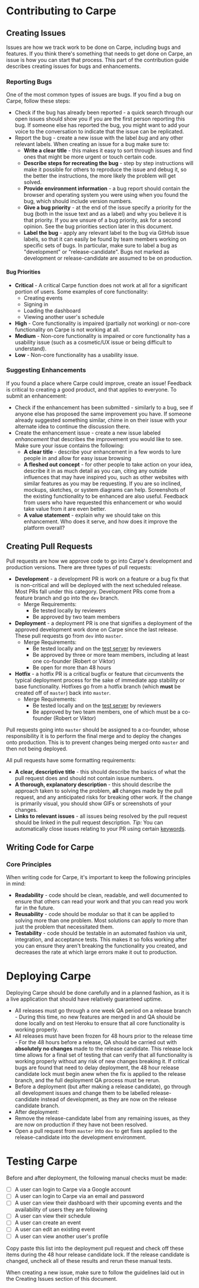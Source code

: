 # Contributing to Carpe

## Creating Issues

Issues are how we track work to be done on Carpe, including bugs and features.
If you think there's something that needs to get done on Carpe, an issue is how you can start that process.
This part of the contribution guide describes creating issues for bugs and enhancements.

### Reporting Bugs
One of the most common types of issues are bugs. If you find a bug on Carpe, follow these steps:

- Check if the bug has already been reported - a quick search through our open issues should show you if
you are the first person reporting this bug. If someone else has reported the bug, you might want to add
your voice to the conversation to indicate that the issue can be replicated.
- Report the bug - create a new issue with the label *bug* and any other relevant labels. When creating
an issue for a bug make sure to:
	- **Write a clear title** - this makes it easy to sort through issues and find ones that might be more urgent
	or touch certain code.
	- **Describe steps for recreating the bug** - step by step instructions will make it possible for others to
	reproduce the issue and debug it, so the better the instructions, the more likely the problem will get
	solved.
	- **Provide environment information** - a bug report should contain the browser and operating system you were using
	when you found the bug, which should include version numbers.
	- **Give a bug priority** - at the end of the issue specify a priority for the bug (both in the issue text and as a label) and why you believe it is that
	priority. If you are unsure of a bug priority, ask for a second opinion. See the bug priorities section later in this document.
	- **Label the bug** - apply any relevant label to the bug via GitHub issue labels, so that it can easily be found by
	team members working on specific sets of bugs. In particular, make sure to label a bug as "development" or "release-candidate". Bugs not marked as development or release-candidate are assumed to be on production.

#### Bug Priorities

- **Critical** - A critical Carpe function does not work at all for a significant portion of users. Some examples of core functionality:
	- Creating events
	- Signing in
	- Loading the dashboard
	- Viewing another user's schedule
- **High** - Core functionality is impaired (partially not working) or non-core functionality on Carpe is not working at all.
- **Medium** - Non-core functionality is impaired or core functionality has a usability issue (such as a cosmetic/UX issue or being difficult to understand).
- **Low** - Non-core functionality has a usability issue.

### Suggesting Enhancements
If you found a place where Carpe could improve, create an issue! Feedback is critical to creating a good product,
and that applies to everyone. To submit an enhancement:

- Check if the enhancement has been submitted - similarly to a bug, see if anyone else has proposed the same
improvement you have. If someone already suggested something similar, chime in on their issue with your alternate
idea to continue the discussion there.
- Create the enhancement issue - create a new issue labeled *enhancement* that describes the improvement you
would like to see. Make sure your issue contains the following:
	 - **A clear title** - describe your enhancement in a few words to lure people in and allow for easy issue browsing
	 - **A fleshed out concept** - for other people to take action on your idea, describe it in as much detail as you
	can, citing any outside influences that may have inspired you, such as other websites with similar features as
	you may be requesting. If you are so inclined, mockups, sketches, or system diagrams can help. Screenshots of the
	existing functionality to be enhanced are also useful. Feedback from users who have requested this enhancement
	or who would take value from it are even better.
	- **A value statement** - explain why we should take on this enhancement. Who does it serve, and how does it
	improve the platform overall?

## Creating Pull Requests

Pull requests are how we approve code to go into Carpe's development and production versions. There are three
types of pull requests:

- **Development** - a development PR is work on a feature or a bug fix that is non-critical and will be
deployed with the next scheduled release. Most PRs fall under this category. Development PRs come from a
feature branch and go into the `dev` branch.
	- Merge Requirements:
		- Be tested locally by reviewers
		- Be approved by two team members
- **Deployment** - a deployment PR is one that signifies a deployment of the approved development work done on
Carpe since the last release. These pull requests go from `dev` into `master`.
	- Merge Requirements:
		- Be tested locally and on the [test server](https://carpe-test.herokuapp.com/) by reviewers
		- Be approved by three or more team members, including at least one co-founder (Robert or Viktor)
		- Be open for more than 48 hours
- **Hotfix** - a hotfix PR is a critical bugfix or feature that circumvents the typical deployment process for
the sake of immediate app stability or base functionality. Hotfixes go from a hotfix branch (which **must** be created off of `master`) back
into `master`.
	- Merge Requirements:
		- Be tested locally and on the [test server](https://carpe-test.herokuapp.com/) by reviewers
		- Be approved by two team members, one of which must be a co-founder (Robert or Viktor)

Pull requests going into `master` should be assigned to a co-founder, whose responsibility it is to perform the
final merge and to deploy the changes onto production. This is to prevent changes being merged onto `master` and
then not being deployed.

All pull requests have some formatting requirements:
- **A clear, descriptive title** - this should describe the basics of what the pull request does and should not
contain issue numbers.
- **A thorough, explanatory description** - this should describe the approach taken to solving the problem,
**all** changes made by the pull request, and any anticipated risks for breaking other work. If the change is
primarily visual, you should show GIFs or screenshots of your changes.
- **Links to relevant issues** - all issues being resolved by the pull request should be linked in the
pull request description. *Tip:* You can automatically close issues relating to your PR using certain
[keywords](https://help.github.com/articles/closing-issues-using-keywords/).

## Writing Code for Carpe

### Core Principles
When writing code for Carpe, it's important to keep the following principles in mind:
 - **Readability** - code should be clean, readable, and well documented to ensure that others can read your work
 and that you can read you work far in the future.
 - **Reusability** - code should be modular so that it can be applied to solving more than one problem. Most solutions
 can apply to more than just the problem that necessitated them.
 - **Testability** - code should be testable in an automated fashion via unit, integration, and acceptance tests.
 This makes it so folks working after you can ensure they aren't breaking the functionality you created, and decreases
 the rate at which large errors make it out to production.

# Deploying Carpe

Deploying Carpe should be done carefully and in a planned fashion, as it is a live application that should have relatively guaranteed uptime.
- All releases must go through a one week QA period on a release branch - During this time, no new features are merged in and QA should be done locally and on test Heroku to ensure that all core functionality is working properly.
- All releases must have been frozen for 48 hours prior to the release time - For the 48 hours before a release, QA should be carried out with **absolutely no changes** made to the release candidate. This release lock time allows for a final set of testing that can verify that all functionality is working properly without any risk of new changes breaking it. If critical bugs are found that need to delay deployment, the 48 hour release candidate lock must begin anew when the fix is applied to the release branch, and the full deployment QA process must be rerun.
- Before a deployment (but after making a release candidate), go through all development issues and change them to be labelled release-candidate instead of development, as they are now on the release candidate branch.
- After deployment:
 - Remove the release-candidate label from any remaining issues, as they are now on production if they have not been resolved.
 - Open a pull request from `master` into `dev` to get fixes applied to the release-candidate into the development environment.

# Testing Carpe

Before and after deployment, the following manual checks must be made:

- [ ] A user can login to Carpe via a Google account
- [ ] A user can login to Carpe via an email and password
- [ ] A user can view their dashboard with their upcoming events and the availability of users they are following
- [ ] A user can view their schedule
- [ ] A user can create an event
- [ ] A user can edit an existing event
- [ ] A user can view another user's profile

Copy paste this list into the deployment pull request and check off these items during the 48 hour release candidate lock. If the release candidate is changed, uncheck all of these results and rerun these manual tests.

When creating a new issue, make sure to follow the guidelines laid out in the Creating Issues section of this document.